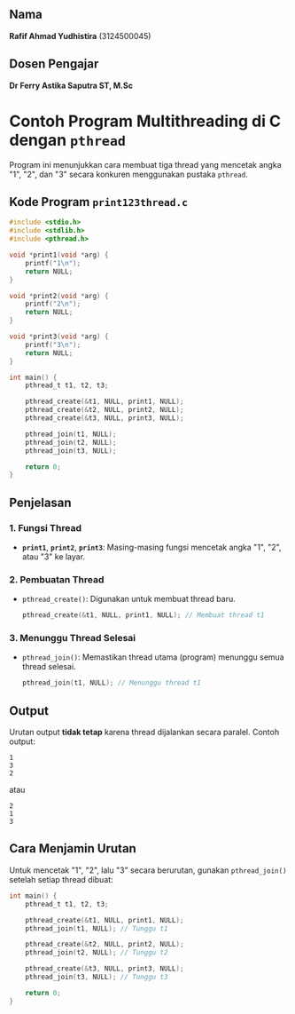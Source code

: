 ## Nama
**Rafif Ahmad Yudhistira** (3124500045)

## Dosen Pengajar
**Dr Ferry Astika Saputra ST, M.Sc**

# Contoh Program Multithreading di C dengan `pthread`

Program ini menunjukkan cara membuat tiga thread yang mencetak angka "1", "2", dan "3" secara konkuren menggunakan pustaka `pthread`.

## Kode Program `print123thread.c`
```c
#include <stdio.h>
#include <stdlib.h>
#include <pthread.h>

void *print1(void *arg) {
    printf("1\n");
    return NULL;
}

void *print2(void *arg) {
    printf("2\n");
    return NULL;
}

void *print3(void *arg) {
    printf("3\n");
    return NULL;
}

int main() {
    pthread_t t1, t2, t3;

    pthread_create(&t1, NULL, print1, NULL);
    pthread_create(&t2, NULL, print2, NULL);
    pthread_create(&t3, NULL, print3, NULL);

    pthread_join(t1, NULL);
    pthread_join(t2, NULL);
    pthread_join(t3, NULL);

    return 0;
}
```

## Penjelasan
### 1. Fungsi Thread
- **`print1`**, **`print2`**, **`print3`**: Masing-masing fungsi mencetak angka "1", "2", atau "3" ke layar.

### 2. Pembuatan Thread
- `pthread_create()`: Digunakan untuk membuat thread baru.
  ```c
  pthread_create(&t1, NULL, print1, NULL); // Membuat thread t1
  ```

### 3. Menunggu Thread Selesai
- `pthread_join()`: Memastikan thread utama (program) menunggu semua thread selesai.
  ```c
  pthread_join(t1, NULL); // Menunggu thread t1
  ```

## Output
Urutan output **tidak tetap** karena thread dijalankan secara paralel. Contoh output:
```
1
3
2
```
atau
```
2
1
3
```

## Cara Menjamin Urutan
Untuk mencetak "1", "2", lalu "3" secara berurutan, gunakan `pthread_join()` setelah setiap thread dibuat:
```c
int main() {
    pthread_t t1, t2, t3;

    pthread_create(&t1, NULL, print1, NULL);
    pthread_join(t1, NULL); // Tunggu t1

    pthread_create(&t2, NULL, print2, NULL);
    pthread_join(t2, NULL); // Tunggu t2

    pthread_create(&t3, NULL, print3, NULL);
    pthread_join(t3, NULL); // Tunggu t3

    return 0;
}
```


